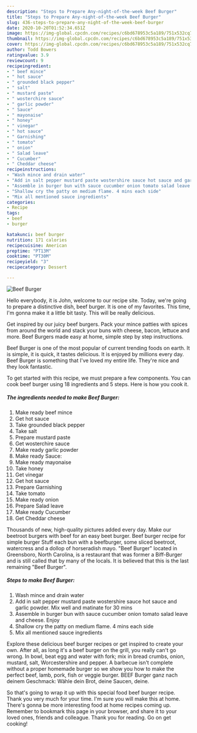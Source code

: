 ```yaml
---
description: "Steps to Prepare Any-night-of-the-week Beef Burger"
title: "Steps to Prepare Any-night-of-the-week Beef Burger"
slug: 436-steps-to-prepare-any-night-of-the-week-beef-burger
date: 2020-10-20T01:52:34.651Z
image: https://img-global.cpcdn.com/recipes/c6bd678953c5a189/751x532cq70/beef-burger-recipe-main-photo.jpg
thumbnail: https://img-global.cpcdn.com/recipes/c6bd678953c5a189/751x532cq70/beef-burger-recipe-main-photo.jpg
cover: https://img-global.cpcdn.com/recipes/c6bd678953c5a189/751x532cq70/beef-burger-recipe-main-photo.jpg
author: Todd Bowers
ratingvalue: 3.9
reviewcount: 9
recipeingredient:
- " beef mince"
- " hot sauce"
- " grounded black pepper"
- " salt"
- " mustard paste"
- " wosterchire sauce"
- " garlic powder"
- " Sauce"
- " mayonaise"
- " honey"
- " vinegar"
- " hot sauce"
- " Garnishing"
- " tomato"
- " onion"
- " Salad leave"
- " Cucumber"
- " Cheddar cheese"
recipeinstructions:
- "Wash mince and drain water"
- "Add in salt pepper mustard paste wostershire sauce hot sauce and garlic powder. Mix well and matinate for 30 mins"
- "Assemble in burger bun with sauce cucumber onion tomato salad leave and cheese. Enjoy"
- "Shallow cry the patty on medium flame. 4 mins each side"
- "Mix all mentioned sauce ingredients"
categories:
- Recipe
tags:
- beef
- burger

katakunci: beef burger 
nutrition: 171 calories
recipecuisine: American
preptime: "PT13M"
cooktime: "PT30M"
recipeyield: "3"
recipecategory: Dessert

---
```



![Beef Burger](https://img-global.cpcdn.com/recipes/c6bd678953c5a189/751x532cq70/beef-burger-recipe-main-photo.jpg)

Hello everybody, it is John, welcome to our recipe site. Today, we're going to prepare a distinctive dish, beef burger. It is one of my favorites. This time, I'm gonna make it a little bit tasty. This will be really delicious.

Get inspired by our juicy beef burgers. Pack your mince patties with spices from around the world and stack your buns with cheese, bacon, lettuce and more. Beef Burgers made easy at home, simple step by step instructions.

Beef Burger is one of the most popular of current trending foods on earth. It is simple, it is quick, it tastes delicious. It is enjoyed by millions every day. Beef Burger is something that I've loved my entire life. They're nice and they look fantastic.


To get started with this recipe, we must prepare a few components. You can cook beef burger using 18 ingredients and 5 steps. Here is how you cook it.

<!--inarticleads1-->

##### The ingredients needed to make Beef Burger:

1. Make ready  beef mince
1. Get  hot sauce
1. Take  grounded black pepper
1. Take  salt
1. Prepare  mustard paste
1. Get  wosterchire sauce
1. Make ready  garlic powder
1. Make ready  Sauce:
1. Make ready  mayonaise
1. Take  honey
1. Get  vinegar
1. Get  hot sauce
1. Prepare  Garnishing
1. Take  tomato
1. Make ready  onion
1. Prepare  Salad leave
1. Make ready  Cucumber
1. Get  Cheddar cheese


Thousands of new, high-quality pictures added every day. Make our beetroot burgers with beef for an easy beet burger. Beef burger recipe for simple burger Stuff each bun with a beefburger, some sliced beetroot, watercress and a dollop of horseradish mayo. &#34;Beef Burger&#34; located in Greensboro, North Carolina, is a restaurant that was former a Biff-Burger and is still called that by many of the locals. It is believed that this is the last remaining &#34;Beef Burger&#34;. 

<!--inarticleads2-->

##### Steps to make Beef Burger:

1. Wash mince and drain water
1. Add in salt pepper mustard paste wostershire sauce hot sauce and garlic powder. Mix well and matinate for 30 mins
1. Assemble in burger bun with sauce cucumber onion tomato salad leave and cheese. Enjoy
1. Shallow cry the patty on medium flame. 4 mins each side
1. Mix all mentioned sauce ingredients


Explore these delicious beef burger recipes or get inspired to create your own. After all, as long it&#39;s a beef burger on the grill, you really can&#39;t go wrong. In bowl, beat egg and water with fork; mix in bread crumbs, onion, mustard, salt, Worcestershire and pepper. A barbecue isn&#39;t complete without a proper homemade burger so we show you how to make the perfect beef, lamb, pork, fish or veggie burger. BEEF Burger ganz nach deinem Geschmack: Wähle dein Brot, deine Saucen, deine. 

So that's going to wrap it up with this special food beef burger recipe. Thank you very much for your time. I'm sure you will make this at home. There's gonna be more interesting food at home recipes coming up. Remember to bookmark this page in your browser, and share it to your loved ones, friends and colleague. Thank you for reading. Go on get cooking!
